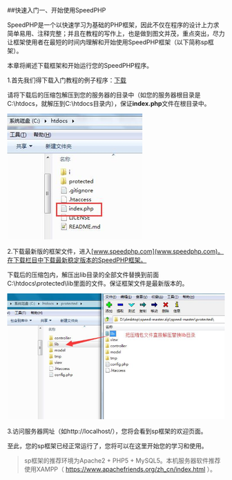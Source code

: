 ##快速入门一、开始使用SpeedPHP

SpeedPHP是一个以快速学习为基础的PHP框架，因此不仅在程序的设计上力求简单易用、注释完整；并且在教程的写作上，也是做到图文并茂，重点突出，尽力让框架使用者在最短的时间内理解和开始使用SpeedPHP框架（以下简称sp框架）。

本章将阐述下载框架和开始运行您的SpeedPHP程序。

1.首先我们得下载入门教程的例子程序：[下载](images/1.zip)

请将下载后的压缩包解压到您的服务器的目录中（如您的服务器根目录是C:\htdocs，就解压到C:\htdocs目录内），保证**index.php**文件在根目录中。

![index文件保证放根目录](images/2.jpg)

2.下载最新版的框架文件，进入[www.speedphp.com](www.speedphp.com)。在下载栏目中下载最新稳定版本的SpeedPHP框架。

下载后的压缩包内，解压出lib目录的全部文件替换到前面C:\htdocs\protected\lib里面的文件。保证框架文件是最新版本的。

![替换最新版的lib文件](images/3.jpg)

3.访问服务器网址（如http://localhost/），您将会看到sp框架的欢迎页面。

至此，您的sp框架已经正常运行了，您将可以在这里开始您的学习和使用。

> sp框架的推荐环境为Apache2 + PHP5 + MySQL5。本机服务器软件推荐使用XAMPP（ https://www.apachefriends.org/zh_cn/index.html ）。



